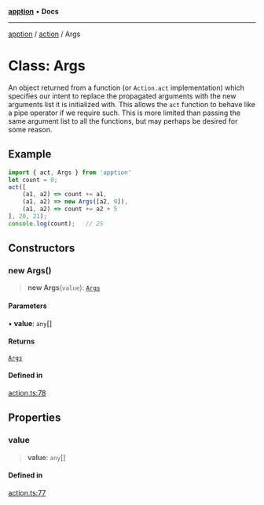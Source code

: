 [**apption**](../../README.md) • **Docs**

***

[apption](../../modules.md) / [action](../README.md) / Args

# Class: Args

An object returned from a function (or `Action.act` implementation) which specifies our intent to 
replace the propagated arguments with the new arguments list it is initialized with. This allows the 
`act` function to behave like a pipe operator if we require such. This is more limited than 
passing the same argument list to all the functions, but may perhaps be desired for some reason.

## Example

```ts
import { act, Args } from 'apption'
let count = 0;
act([
    (a1, a2) => count += a1,
    (a1, a2) => new Args([a2, 0]),
    (a1, a2) => count += a2 + 5
], 20, 21);
console.log(count);   // 25
```

## Constructors

### new Args()

> **new Args**(`value`): [`Args`](Args.md)

#### Parameters

• **value**: `any`[]

#### Returns

[`Args`](Args.md)

#### Defined in

[action.ts:78](https://github.com/mksunny1/apption/blob/7303acd5ad264aa235c8c110ccb0c2efbc2d008c/src/action.ts#L78)

## Properties

### value

> **value**: `any`[]

#### Defined in

[action.ts:77](https://github.com/mksunny1/apption/blob/7303acd5ad264aa235c8c110ccb0c2efbc2d008c/src/action.ts#L77)
